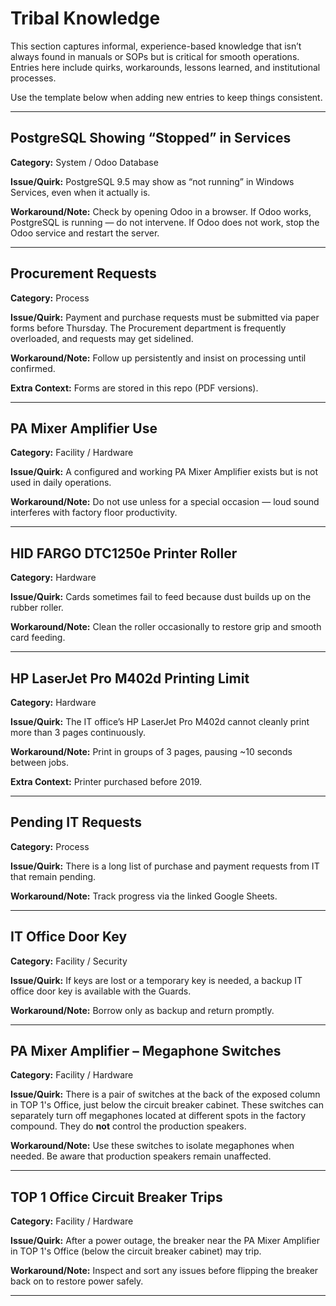 # Tribal Knowledge

This section captures informal, experience-based knowledge that isn’t always found in manuals or SOPs but is critical for smooth operations.  
Entries here include quirks, workarounds, lessons learned, and institutional processes.

Use the template below when adding new entries to keep things consistent.

---

## PostgreSQL Showing “Stopped” in Services

**Category:** System / Odoo Database

**Issue/Quirk:** PostgreSQL 9.5 may show as “not running” in Windows Services, even when it actually is.

**Workaround/Note:** Check by opening Odoo in a browser. If Odoo works, PostgreSQL is running — do not intervene. If Odoo does not work, stop the Odoo service and restart the server.

---

## Procurement Requests

**Category:** Process

**Issue/Quirk:** Payment and purchase requests must be submitted via paper forms before Thursday. The Procurement department is frequently overloaded, and requests may get sidelined.

**Workaround/Note:** Follow up persistently and insist on processing until confirmed.

**Extra Context:** Forms are stored in this repo (PDF versions).

---

## PA Mixer Amplifier Use

**Category:** Facility / Hardware

**Issue/Quirk:** A configured and working PA Mixer Amplifier exists but is not used in daily operations.

**Workaround/Note:** Do not use unless for a special occasion — loud sound interferes with factory floor productivity.

---

## HID FARGO DTC1250e Printer Roller

**Category:** Hardware

**Issue/Quirk:** Cards sometimes fail to feed because dust builds up on the rubber roller.

**Workaround/Note:** Clean the roller occasionally to restore grip and smooth card feeding.

---

## HP LaserJet Pro M402d Printing Limit

**Category:** Hardware

**Issue/Quirk:** The IT office’s HP LaserJet Pro M402d cannot cleanly print more than 3 pages continuously.

**Workaround/Note:** Print in groups of 3 pages, pausing ~10 seconds between jobs.

**Extra Context:** Printer purchased before 2019.

---

## Pending IT Requests

**Category:** Process

**Issue/Quirk:** There is a long list of purchase and payment requests from IT that remain pending.

**Workaround/Note:** Track progress via the linked Google Sheets.

---

## IT Office Door Key

**Category:** Facility / Security

**Issue/Quirk:** If keys are lost or a temporary key is needed, a backup IT office door key is available with the Guards.

**Workaround/Note:** Borrow only as backup and return promptly.

---

## PA Mixer Amplifier – Megaphone Switches

**Category:** Facility / Hardware

**Issue/Quirk:** There is a pair of switches at the back of the exposed column in TOP 1's Office, just below the circuit breaker cabinet. These switches can separately turn off megaphones located at different spots in the factory compound. They do **not** control the production speakers.

**Workaround/Note:** Use these switches to isolate megaphones when needed. Be aware that production speakers remain unaffected.

---

## TOP 1 Office Circuit Breaker Trips

**Category:** Facility / Hardware

**Issue/Quirk:** After a power outage, the breaker near the PA Mixer Amplifier in TOP 1's Office (below the circuit breaker cabinet) may trip.

**Workaround/Note:** Inspect and sort any issues before flipping the breaker back on to restore power safely.

---
